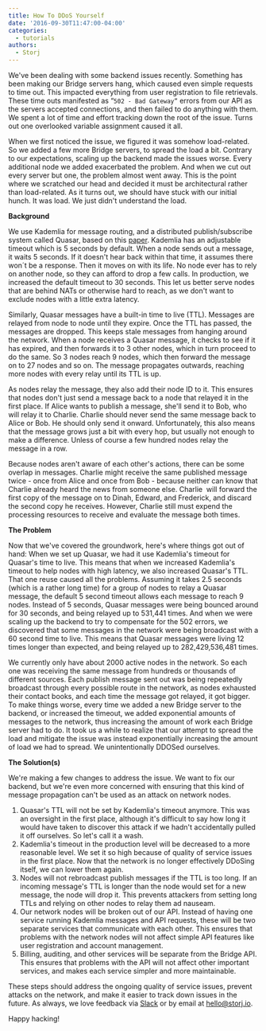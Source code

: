 ```yaml
---
title: How To DDoS Yourself
date: '2016-09-30T11:47:00-04:00'
categories:
  - tutorials
authors:
  - Storj
---
```

We've been dealing with some backend issues recently. Something has been making our Bridge servers hang, which caused even simple requests to time out. This impacted everything from user registration to file retrievals. These time outs manifested as “`502 - Bad Gateway”` errors from our API as the servers accepted connections, and then failed to do anything with them. We spent a lot of time and effort tracking down the root of the issue. Turns out one overlooked variable assignment caused it all.

<!--more-->

When we first noticed the issue, we figured it was somehow load-related. So we added a few more Bridge servers, to spread the load a bit. Contrary to our expectations, scaling up the backend made the issues worse. Every additional node we added exacerbated the problem. And when we cut out every server but one, the problem almost went away. This is the point where we scratched our head and decided it must be architectural rather than load-related. As it turns out, we should have stuck with our initial hunch. It was load. We just didn't understand the load.

**Background**

We use Kademlia for message routing, and a distributed publish/subscribe system called Quasar, based on this [paper](http://research.microsoft.com/en-us/um/people/saikat/pub/iptps08-quasar.pdf). Kademlia has an adjustable timeout which is 5 seconds by default. When a node sends out a message, it waits 5 seconds. If it doesn't hear back within that time, it assumes there won´t be a response. Then it moves on with its life. No node ever has to rely on another node, so they can afford to drop a few calls. In production, we increased the default timeout to 30 seconds. This let us better serve nodes that are behind NATs or otherwise hard to reach, as we don't want to exclude nodes with a little extra latency.

Similarly, Quasar messages have a built-in time to live (TTL). Messages are relayed from node to node until they expire. Once the TTL has passed, the messages are dropped. This keeps stale messages from hanging around the network. When a node receives a Quasar message, it checks to see if it has expired, and then forwards it to 3 other nodes, which in turn proceed to do the same. So 3 nodes reach 9 nodes, which then forward the message on to 27 nodes and so on. The message propagates outwards, reaching more nodes with every relay until its TTL is up.

As nodes relay the message, they also add their node ID to it. This ensures that nodes don't just send a message back to a node that relayed it in the first place. If Alice wants to publish a message, she'll send it to Bob, who will relay it to Charlie. Charlie should never send the same message back to Alice or Bob. He should only send it onward. Unfortunately, this also means that the message grows just a bit with every hop, but usually not enough to make a difference. Unless of course a few hundred nodes relay the message in a row.  
  
Because nodes aren't aware of each other's actions, there can be some overlap in messages. Charlie might receive the same published message twice - once from Alice and once from Bob - because neither can know that Charlie already heard the news from someone else. Charlie  will forward the first copy of the message on to Dinah, Edward, and Frederick, and discard the second copy he receives. However, Charlie still must expend the processing resources to receive and evaluate the message both times.  
  

**The Problem**

Now that we've covered the groundwork, here's where things got out of hand: When we set up Quasar, we had it use Kademlia's timeout for Quasar's time to live. This means that when we increased Kademlia's timeout to help nodes with high latency, we also increased Quasar's TTL. That one reuse caused all the problems. Assuming it takes 2.5 seconds (which is a rather long time) for a group of nodes to relay a Quasar message, the default 5 second timeout allows each message to reach 9 nodes. Instead of 5 seconds, Quasar messages were being bounced around for 30 seconds, and being relayed up to 531,441 times. And when we were scaling up the backend to try to compensate for the 502 errors, we discovered that some messages in the network were being broadcast with a 60 second time to live. This means that Quasar messages were living 12 times longer than expected, and being relayed up to 282,429,536,481 times.

We currently only have about 2000 active nodes in the network. So each one was receiving the same message from hundreds or thousands of different sources. Each publish message sent out was being repeatedly broadcast through every possible route in the network, as nodes exhausted their contact books, and each time the message got relayed, it got bigger. To make things worse, every time we added a new Bridge server to the backend, or increased the timeout, we added exponential amounts of messages to the network, thus increasing the amount of work each Bridge server had to do. It took us a while to realize that our attempt to spread the load and mitigate the issue was instead exponentially increasing the amount of load we had to spread. We unintentionally DDOSed ourselves.

**The Solution(s)**

We're making a few changes to address the issue. We want to fix our backend, but we're even more concerned with ensuring that this kind of message propagation can't be used as an attack on network nodes.

1.  Quasar's TTL will not be set by Kademlia's timeout anymore. This was an oversight in the first place, although it's difficult to say how long it would have taken to discover this attack if we hadn't accidentally pulled it off ourselves. So let's call it a wash.
2.  Kademlia's timeout in the production level will be decreased to a more reasonable level. We set it so high because of quality of service issues in the first place. Now that the network is no longer effectively DDoSing itself, we can lower them again.
3.  Nodes will not rebroadcast publish messages if the TTL is too long. If an incoming message's TTL is longer than the node would set for a new message, the node will drop it. This prevents attackers from setting long TTLs and relying on other nodes to relay them ad nauseam.
4.  Our network nodes will be broken out of our API. Instead of having one service running Kademlia messages and API requests, these will be two separate services that communicate with each other. This ensures that problems with the network nodes will not affect simple API features like user registration and account management.
5.  Billing, auditing, and other services will be separate from the Bridge API. This ensures that problems with the API will not affect other important services, and makes each service simpler and more maintainable.

These steps should address the ongoing quality of service issues, prevent attacks on the network, and make it easier to track down issues in the future. As always, we love feedback via [Slack](http://slack.storj.io/) or by email at [hello@storj.io](mailto:hello@storj.io).  
  
Happy hacking!
